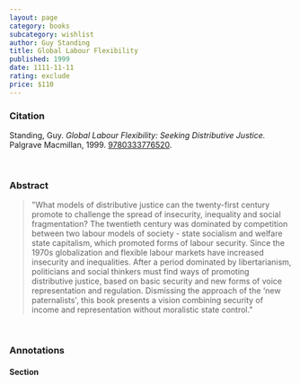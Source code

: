 ```yaml
---
layout: page
category: books
subcategory: wishlist
author: Guy Standing
title: Global Labour Flexibility
published: 1999
date: 1111-11-11
rating: exclude
price: $110
---
```


### Citation

Standing, Guy. *Global Labour Flexibility: Seeking Distributive Justice.* Palgrave Macmillan, 1999. [9780333776520](https://link.springer.com/book/9780333776520).

<br>

### Abstract

> "What models of distributive justice can the twenty-first century promote to challenge the spread of insecurity, inequality and social fragmentation? The twentieth century was dominated by competition between two labour models of society - state socialism and welfare state capitalism, which promoted forms of labour security. Since the 1970s globalization and flexible labour markets have increased insecurity and inequalities. After a period dominated by libertarianism, politicians and social thinkers must find ways of promoting distributive justice, based on basic security and new forms of voice representation and regulation. Dismissing the approach of the ‘new paternalists', this book presents a vision combining security of income and representation without moralistic state control."

<br>

### Annotations

#### Section

<br>
